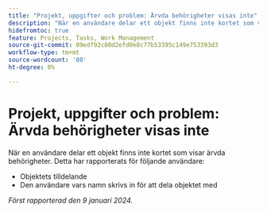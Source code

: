 ```yaml
---
title: "Projekt, uppgifter och problem: Ärvda behörigheter visas inte"
description: "När en användare delar ett objekt finns inte kortet som visar ärvda behörigheter. "
hidefromtoc: true
feature: Projects, Tasks, Work Management
source-git-commit: 09edf92c80d2efd0e8c77b53395c149e753393d3
workflow-type: tm+mt
source-wordcount: '80'
ht-degree: 0%

---
```



# Projekt, uppgifter och problem: Ärvda behörigheter visas inte

När en användare delar ett objekt finns inte kortet som visar ärvda behörigheter. Detta har rapporterats för följande användare:

* Objektets tilldelande
* Den användare vars namn skrivs in för att dela objektet med

_Först rapporterad den 9 januari 2024._



